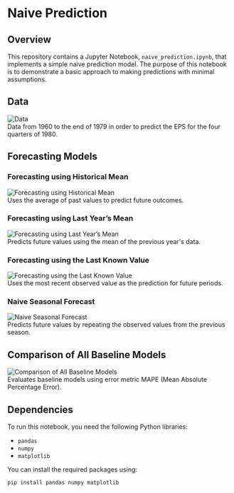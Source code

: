 # Naive Prediction

## Overview
This repository contains a Jupyter Notebook, `naive_prediction.ipynb`, that implements a simple naive prediction model. The purpose of this notebook is to demonstrate a basic approach to making predictions with minimal assumptions.

## Data
![Data](t1.png)  
Data from 1960 to the end of 1979 in order to predict the EPS for the four quarters of 1980.

## Forecasting Models
### Forecasting using Historical Mean
![Forecasting using Historical Mean](t2.png)  
Uses the average of past values to predict future outcomes.

### Forecasting using Last Year’s Mean
![Forecasting using Last Year’s Mean](t3.png)  
Predicts future values using the mean of the previous year's data.

### Forecasting using the Last Known Value
![Forecasting using the Last Known Value](t4.png)  
Uses the most recent observed value as the prediction for future periods.

### Naive Seasonal Forecast
![Naive Seasonal Forecast](t5.png)  
Predicts future values by repeating the observed values from the previous season.

## Comparison of All Baseline Models
![Comparison of All Baseline Models](t6.png)  
Evaluates baseline models using error metric MAPE (Mean Absolute Percentage Error).

## Dependencies
To run this notebook, you need the following Python libraries:
- `pandas`
- `numpy`
- `matplotlib`

You can install the required packages using:
```bash
pip install pandas numpy matplotlib

